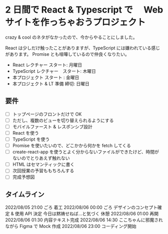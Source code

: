 # 2 日間で React & Typescript で　 Web サイトを作っちゃおうプロジェクト

crazy & cool のネタがなかったので、今からやることにしました。

React は少しだけ触ったことがありますが、TypeScript には嫌われている感じがあります。
Promise とも喧嘩しているので仲良くなりたい。

- React レクチャー スタート: 月曜日
- TypeScript レクチャー　スタート: 木曜日
- 本プロジェクト スタート : 金曜日
- 本プロジェクト & LT 準備 締切: 日曜日

## 要件

- [ ] トップページのフロントだけで OK
- [ ] ただし、複数のビューを切り替えられるようにする
- [ ] モバイルファースト & レスポンシブ設計
- [ ] React を使う
- [ ] TypeScript を使う
- [ ] Promise を使いたいので、どこかから何かを fetch してくる
- [ ] create-react-app を使うとよく分からないファイルができたけど、時間がないのでとりあえず触れない
- [ ] HTML はセマンティックに書く
- [ ] 次回授業の予習ももちろんする
- [ ] 完成予想図

## タイムライン

2022/08/05 21:00 ごろ 着工
2022/08/06 00:00 ごろ デザインのコンセプト確定 & 使用 API 決定 今日は黙祷せねば…と気づく
休憩
2022/08/06 01:00 再開
2022/08/06 01:30 内容テキスト完成
2022/08/06 14:30 ここちゃんに邪魔されながら Figma で Mock 作成
2022/08/06 23:00 コーディング開始
